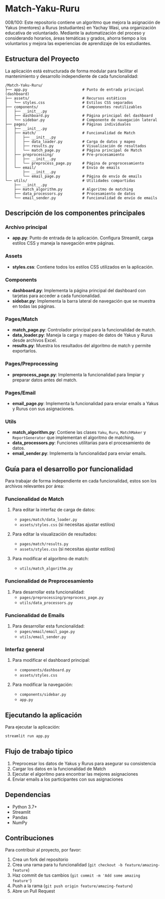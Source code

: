 # Match-Yaku-Ruru
008/100: Este repositorio contiene un algoritmo que mejora la asignación de Yakus (mentores) a Rurus (estudiantes) en Yachay Wasi, una organización educativa de voluntariado. Mediante la automatización del proceso y considerando horarios, áreas temáticas y grados, ahorra tiempo a los voluntarios y mejora las experiencias de aprendizaje de los estudiantes.

## Estructura del Proyecto

La aplicación está estructurada de forma modular para facilitar el mantenimiento y desarrollo independiente de cada funcionalidad:

```
/Match-Yaku-Ruru/
├── app.py                         # Punto de entrada principal (dashboard)
├── assets/                        # Recursos estáticos
│   └── styles.css                 # Estilos CSS separados
├── components/                    # Componentes reutilizables
│   ├── __init__.py
│   ├── dashboard.py               # Página principal del dashboard
│   └── sidebar.py                 # Componente de navegación lateral
├── pages/                         # Páginas individuales
│   ├── __init__.py
│   ├── match/                     # Funcionalidad de Match
│   │   ├── __init__.py
│   │   ├── data_loader.py         # Carga de datos y mapeo
│   │   ├── results.py             # Visualización de resultados
│   │   └── match_page.py          # Página principal de Match
│   ├── preprocessing/             # Pre-procesamiento
│   │   ├── __init__.py
│   │   └── preprocess_page.py     # Página de preprocesamiento
│   └── email/                     # Envío de emails
│       ├── __init__.py
│       └── email_page.py          # Página de envío de emails
└── utils/                         # Utilidades compartidas
    ├── __init__.py
    ├── match_algorithm.py         # Algoritmo de matching
    ├── data_processors.py         # Procesamiento de datos
    └── email_sender.py            # Funcionalidad de envío de emails
```

## Descripción de los componentes principales

### Archivo principal

- **app.py**: Punto de entrada de la aplicación. Configura Streamlit, carga estilos CSS y maneja la navegación entre páginas.

### Assets

- **styles.css**: Contiene todos los estilos CSS utilizados en la aplicación.

### Components

- **dashboard.py**: Implementa la página principal del dashboard con tarjetas para acceder a cada funcionalidad.
- **sidebar.py**: Implementa la barra lateral de navegación que se muestra en todas las páginas.

### Pages/Match

- **match_page.py**: Controlador principal para la funcionalidad de match.
- **data_loader.py**: Maneja la carga y mapeo de datos de Yakus y Rurus desde archivos Excel.
- **results.py**: Muestra los resultados del algoritmo de match y permite exportarlos.

### Pages/Preprocessing

- **preprocess_page.py**: Implementa la funcionalidad para limpiar y preparar datos antes del match.

### Pages/Email

- **email_page.py**: Implementa la funcionalidad para enviar emails a Yakus y Rurus con sus asignaciones.

### Utils

- **match_algorithm.py**: Contiene las clases `Yaku`, `Ruru`, `MatchMaker` y `ReportGenerator` que implementan el algoritmo de matching.
- **data_processors.py**: Funciones utilitarias para el procesamiento de datos.
- **email_sender.py**: Implementa la funcionalidad para enviar emails.

## Guía para el desarrollo por funcionalidad

Para trabajar de forma independiente en cada funcionalidad, estos son los archivos relevantes por área:

### Funcionalidad de Match

1. Para editar la interfaz de carga de datos:
   - `pages/match/data_loader.py`
   - `assets/styles.css` (si necesitas ajustar estilos)

2. Para editar la visualización de resultados:
   - `pages/match/results.py`
   - `assets/styles.css` (si necesitas ajustar estilos)

3. Para modificar el algoritmo de match:
   - `utils/match_algorithm.py`

### Funcionalidad de Preprocesamiento

1. Para desarrollar esta funcionalidad:
   - `pages/preprocessing/preprocess_page.py`
   - `utils/data_processors.py`

### Funcionalidad de Emails

1. Para desarrollar esta funcionalidad:
   - `pages/email/email_page.py`
   - `utils/email_sender.py`

### Interfaz general

1. Para modificar el dashboard principal:
   - `components/dashboard.py`
   - `assets/styles.css`

2. Para modificar la navegación:
   - `components/sidebar.py`
   - `app.py`

## Ejecutando la aplicación

Para ejecutar la aplicación:

```bash
streamlit run app.py
```

## Flujo de trabajo típico

1. Preprocesar los datos de Yakus y Rurus para asegurar su consistencia
2. Cargar los datos en la funcionalidad de Match
3. Ejecutar el algoritmo para encontrar las mejores asignaciones
4. Enviar emails a los participantes con sus asignaciones

## Dependencias

- Python 3.7+
- Streamlit
- Pandas
- NumPy

## Contribuciones

Para contribuir al proyecto, por favor:

1. Crea un fork del repositorio
2. Crea una rama para tu funcionalidad (`git checkout -b feature/amazing-feature`)
3. Haz commit de tus cambios (`git commit -m 'Add some amazing feature'`)
4. Push a la rama (`git push origin feature/amazing-feature`)
5. Abre un Pull Request
